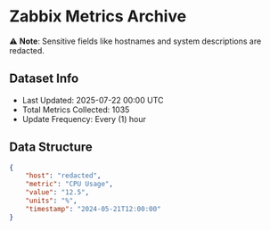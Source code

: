 # Zabbix Metrics Archive

⚠️ **Note**: Sensitive fields like hostnames and system descriptions are redacted.

## Dataset Info
- Last Updated: 2025-07-22 00:00 UTC
- Total Metrics Collected: 1035
- Update Frequency: Every (1) hour

## Data Structure
```json
{
    "host": "redacted",
    "metric": "CPU Usage",
    "value": "12.5",
    "units": "%",
    "timestamp": "2024-05-21T12:00:00"
}
```
